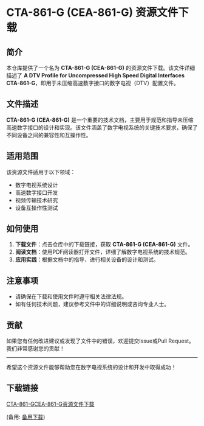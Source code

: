 # CTA-861-G (CEA-861-G) 资源文件下载

## 简介

本仓库提供了一个名为 **CTA-861-G (CEA-861-G)** 的资源文件下载。该文件详细描述了 **A DTV Profile for Uncompressed High Speed Digital Interfaces CTA-861-G**，即用于未压缩高速数字接口的数字电视（DTV）配置文件。

## 文件描述

**CTA-861-G (CEA-861-G)** 是一个重要的技术文档，主要用于规范和指导未压缩高速数字接口的设计和实现。该文件涵盖了数字电视系统的关键技术要求，确保了不同设备之间的兼容性和互操作性。

## 适用范围

该资源文件适用于以下领域：

- 数字电视系统设计
- 高速数字接口开发
- 视频传输技术研究
- 设备互操作性测试

## 如何使用

1. **下载文件**：点击仓库中的下载链接，获取 **CTA-861-G (CEA-861-G)** 文件。
2. **阅读文档**：使用PDF阅读器打开文件，详细了解数字电视系统的技术规范。
3. **应用实践**：根据文档中的指导，进行相关设备的设计和测试。

## 注意事项

- 请确保在下载和使用文件时遵守相关法律法规。
- 如有任何技术问题，建议参考文件中的详细说明或咨询专业人士。

## 贡献

如果您有任何改进建议或发现了文件中的错误，欢迎提交Issue或Pull Request。我们非常感谢您的贡献！

---

希望这个资源文件能够帮助您在数字电视系统的设计和开发中取得成功！

## 下载链接
[CTA-861-GCEA-861-G资源文件下载](https://pan.quark.cn/s/d12a1ee67a99) 

(备用: [备用下载](https://pan.baidu.com/s/1ORK8DVukmW8ezQwTEw7ZCg?pwd=1234))
